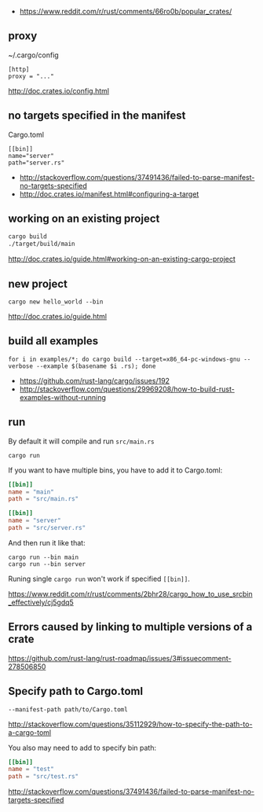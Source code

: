 - https://www.reddit.com/r/rust/comments/66ro0b/popular_crates/

## proxy

~/.cargo/config

```
[http]
proxy = "..."
```

http://doc.crates.io/config.html

## no targets specified in the manifest

Cargo.toml

```
[[bin]]
name="server"
path="server.rs"
```

- http://stackoverflow.com/questions/37491436/failed-to-parse-manifest-no-targets-specified
- http://doc.crates.io/manifest.html#configuring-a-target

## working on an existing project

```bash
cargo build
./target/build/main
```

http://doc.crates.io/guide.html#working-on-an-existing-cargo-project

## new project

`cargo new hello_world --bin`

http://doc.crates.io/guide.html

## build all examples

`for i in examples/*; do cargo build --target=x86_64-pc-windows-gnu --verbose --example $(basename $i .rs); done`

- https://github.com/rust-lang/cargo/issues/192
- http://stackoverflow.com/questions/29969208/how-to-build-rust-examples-without-running

## run

By default it will compile and run `src/main.rs`

```
cargo run
```

If you want to have multiple bins, you have to add it to Cargo.toml:

```toml
[[bin]]
name = "main"
path = "src/main.rs"

[[bin]]
name = "server"
path = "src/server.rs"
```

And then run it like that:

```
cargo run --bin main
cargo run --bin server
```

Runing single `cargo run` won't work if specified `[[bin]]`.

https://www.reddit.com/r/rust/comments/2bhr28/cargo_how_to_use_srcbin_effectively/cj5gdq5

## Errors caused by linking to multiple versions of a crate

https://github.com/rust-lang/rust-roadmap/issues/3#issuecomment-278506850

## Specify path to Cargo.toml

`--manifest-path path/to/Cargo.toml`

http://stackoverflow.com/questions/35112929/how-to-specify-the-path-to-a-cargo-toml

You also may need to add to specify bin path:

```toml
[[bin]]
name = "test"
path = "src/test.rs"
```

http://stackoverflow.com/questions/37491436/failed-to-parse-manifest-no-targets-specified

